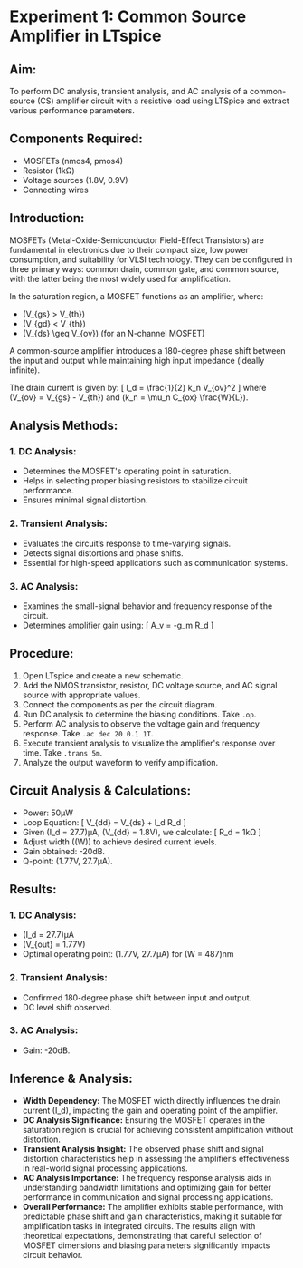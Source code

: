 # Experiment 1: Common Source Amplifier in LTspice

## Aim:
To perform DC analysis, transient analysis, and AC analysis of a common-source (CS) amplifier circuit with a resistive load using LTSpice and extract various performance parameters.

## Components Required:
- MOSFETs (nmos4, pmos4)
- Resistor (1kΩ)
- Voltage sources (1.8V, 0.9V)
- Connecting wires

## Introduction:
MOSFETs (Metal-Oxide-Semiconductor Field-Effect Transistors) are fundamental in electronics due to their compact size, low power consumption, and suitability for VLSI technology. They can be configured in three primary ways: common drain, common gate, and common source, with the latter being the most widely used for amplification.

In the saturation region, a MOSFET functions as an amplifier, where:

- \(V_{gs} > V_{th}\)
- \(V_{gd} < V_{th}\)
- \(V_{ds} \geq V_{ov}\) (for an N-channel MOSFET)

A common-source amplifier introduces a 180-degree phase shift between the input and output while maintaining high input impedance (ideally infinite).

The drain current is given by:
\[
I_d = \frac{1}{2} k_n V_{ov}^2
\]
where \(V_{ov} = V_{gs} - V_{th}\) and \(k_n = \mu_n C_{ox} \frac{W}{L}\).

## Analysis Methods:

### 1. DC Analysis:
- Determines the MOSFET's operating point in saturation.
- Helps in selecting proper biasing resistors to stabilize circuit performance.
- Ensures minimal signal distortion.

### 2. Transient Analysis:
- Evaluates the circuit’s response to time-varying signals.
- Detects signal distortions and phase shifts.
- Essential for high-speed applications such as communication systems.

### 3. AC Analysis:
- Examines the small-signal behavior and frequency response of the circuit.
- Determines amplifier gain using:
  \[
  A_v = -g_m R_d
  \]

## Procedure:
1. Open LTspice and create a new schematic.
2. Add the NMOS transistor, resistor, DC voltage source, and AC signal source with appropriate values.
3. Connect the components as per the circuit diagram.
4. Run DC analysis to determine the biasing conditions. Take `.op`.
5. Perform AC analysis to observe the voltage gain and frequency response. Take `.ac dec 20 0.1 1T`.
6. Execute transient analysis to visualize the amplifier's response over time. Take `.trans 5m`.
7. Analyze the output waveform to verify amplification.

## Circuit Analysis & Calculations:
- Power: 50µW
- Loop Equation: 
  \[
  V_{dd} = V_{ds} + I_d R_d
  \]
- Given \(I_d = 27.7\)µA, \(V_{dd} = 1.8V\), we calculate: 
  \[
  R_d = 1kΩ
  \]
- Adjust width (\(W\)) to achieve desired current levels.
- Gain obtained: -20dB.
- Q-point: (1.77V, 27.7µA).

## Results:

### 1. DC Analysis:
- \(I_d = 27.7\)µA
- \(V_{out} = 1.77V\)
- Optimal operating point: (1.77V, 27.7µA) for \(W = 487\)nm

### 2. Transient Analysis:
- Confirmed 180-degree phase shift between input and output.
- DC level shift observed.

### 3. AC Analysis:
- Gain: -20dB.

## Inference & Analysis:

- **Width Dependency:** The MOSFET width directly influences the drain current \(I_d\), impacting the gain and operating point of the amplifier.
- **DC Analysis Significance:** Ensuring the MOSFET operates in the saturation region is crucial for achieving consistent amplification without distortion.
- **Transient Analysis Insight:** The observed phase shift and signal distortion characteristics help in assessing the amplifier’s effectiveness in real-world signal processing applications.
- **AC Analysis Importance:** The frequency response analysis aids in understanding bandwidth limitations and optimizing gain for better performance in communication and signal processing applications.
- **Overall Performance:** The amplifier exhibits stable performance, with predictable phase shift and gain characteristics, making it suitable for amplification tasks in integrated circuits. The results align with theoretical expectations, demonstrating that careful selection of MOSFET dimensions and biasing parameters significantly impacts circuit behavior.
